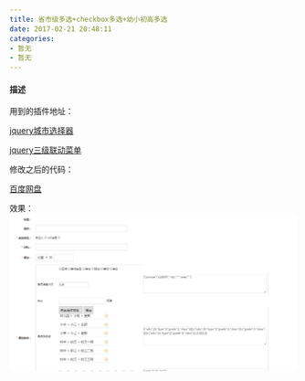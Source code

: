 ```yaml
---
title: 省市级多选+checkbox多选+幼小初高多选
date: 2017-02-21 20:48:11
categories:
- 暂无
- 暂无
---
```


#### 描述


用到的插件地址：

[jquery城市选择器](http://www.jqueryfuns.com/resource/2035)

[jquery三级联动菜单](http://sc.chinaz.com/jiaoben/160920467510.htm)

<!--more-->

修改之后的代码：

[百度网盘](pan.baidu.com)


效果：
![](/assets/qita/4.gif)
